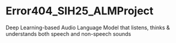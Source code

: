 # Error404_SIH25_ALMProject
Deep Learning-based Audio Language Model that listens, thinks &amp; understands both speech and non-speech sounds
